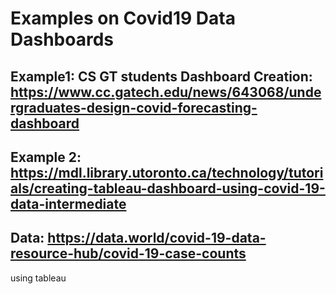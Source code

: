 # Examples on Covid19 Data Dashboards

## Example1: CS GT students Dashboard Creation: https://www.cc.gatech.edu/news/643068/undergraduates-design-covid-forecasting-dashboard

## Example 2: https://mdl.library.utoronto.ca/technology/tutorials/creating-tableau-dashboard-using-covid-19-data-intermediate

## Data: https://data.world/covid-19-data-resource-hub/covid-19-case-counts
using tableau 
<h2>
